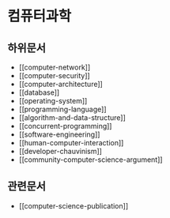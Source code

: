 # 컴퓨터과학

## 하위문서

- [[computer-network]]
- [[computer-security]]
- [[computer-architecture]]
- [[database]]
- [[operating-system]]
- [[programming-language]]
- [[algorithm-and-data-structure]]
- [[concurrent-programming]]
- [[software-engineering]]
- [[human-computer-interaction]]
- [[developer-chauvinism]]
- [[community-computer-science-argument]]

## 관련문서

- [[computer-science-publication]]
